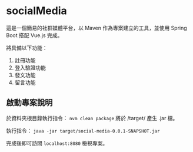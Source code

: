 # socialMedia
這是一個簡易的社群媒體平台，以 Maven 作為專案建立的工具，並使用 Spring Boot 搭配 Vue.js 完成。

將具備以下功能：
1. 註冊功能
2. 登入驗證功能
3. 發文功能
4. 留言功能

## 啟動專案說明
於資料夾根目錄執行指令：
`` nvm clean package ``
將於 /target/ 產生 .jar 檔。

執行指令：
``java -jar target/social-media-0.0.1-SNAPSHOT.jar``

完成後即可訪問 `localhost:8080` 檢視專案。
